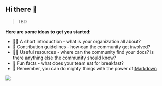 ## Hi there 👋

> TBD

**Here are some ideas to get you started:**

- 🙋‍♀️ A short introduction - what is your organization all about?
- 🌈 Contribution guidelines - how can the community get involved?
- 👩‍💻 Useful resources - where can the community find your docs? Is there anything else the community should know?
- 🍿 Fun facts - what does your team eat for breakfast?
- 🧙 Remember, you can do mighty things with the power of [Markdown](https://docs.github.com/github/writing-on-github/getting-started-with-writing-and-formatting-on-github/basic-writing-and-formatting-syntax)

![](https://wakatime.com/share/@018b6291-3743-47d5-97d4-22fa30e66510/122f9b86-6abf-4b4d-be4f-78c6ed38a899.svg)
